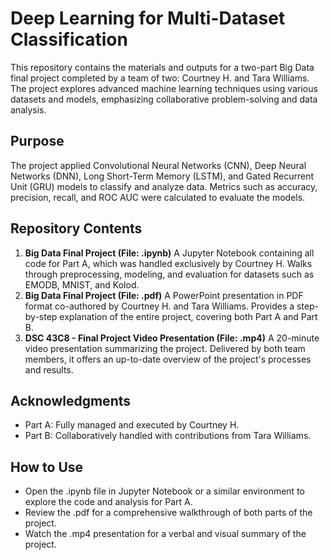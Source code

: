 # Deep Learning for Multi-Dataset Classification

This repository contains the materials and outputs for a two-part Big Data final project completed by a team of two: Courtney H. and Tara Williams. The project explores advanced machine learning techniques using various datasets and models, emphasizing collaborative problem-solving and data analysis.

## Purpose
The project applied Convolutional Neural Networks (CNN), Deep Neural Networks (DNN), Long Short-Term Memory (LSTM), and Gated Recurrent Unit (GRU) models to classify and analyze data. Metrics such as accuracy, precision, recall, and ROC AUC were calculated to evaluate the models.

## Repository Contents
1. **Big Data Final Project (File: .ipynb)**
A Jupyter Notebook containing all code for Part A, which was handled exclusively by Courtney H.
Walks through preprocessing, modeling, and evaluation for datasets such as EMODB, MNIST, and Kolod.
2. **Big Data Final Project (File: .pdf)**
A PowerPoint presentation in PDF format co-authored by Courtney H. and Tara Williams.
Provides a step-by-step explanation of the entire project, covering both Part A and Part B.
3. **DSC 43C8 - Final Project Video Presentation (File: .mp4)**
A 20-minute video presentation summarizing the project.
Delivered by both team members, it offers an up-to-date overview of the project's processes and results.

## Acknowledgments
- Part A: Fully managed and executed by Courtney H.
- Part B: Collaboratively handled with contributions from Tara Williams.

## How to Use
- Open the .ipynb file in Jupyter Notebook or a similar environment to explore the code and analysis for Part A.
- Review the .pdf for a comprehensive walkthrough of both parts of the project.
- Watch the .mp4 presentation for a verbal and visual summary of the project.
